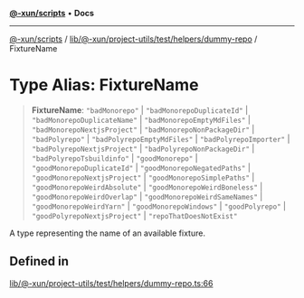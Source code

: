 [**@-xun/scripts**](../../../../../../../README.md) • **Docs**

***

[@-xun/scripts](../../../../../../../README.md) / [lib/@-xun/project-utils/test/helpers/dummy-repo](../README.md) / FixtureName

# Type Alias: FixtureName

> **FixtureName**: `"badMonorepo"` \| `"badMonorepoDuplicateId"` \| `"badMonorepoDuplicateName"` \| `"badMonorepoEmptyMdFiles"` \| `"badMonorepoNextjsProject"` \| `"badMonorepoNonPackageDir"` \| `"badPolyrepo"` \| `"badPolyrepoEmptyMdFiles"` \| `"badPolyrepoImporter"` \| `"badPolyrepoNextjsProject"` \| `"badPolyrepoNonPackageDir"` \| `"badPolyrepoTsbuildinfo"` \| `"goodMonorepo"` \| `"goodMonorepoDuplicateId"` \| `"goodMonorepoNegatedPaths"` \| `"goodMonorepoNextjsProject"` \| `"goodMonorepoSimplePaths"` \| `"goodMonorepoWeirdAbsolute"` \| `"goodMonorepoWeirdBoneless"` \| `"goodMonorepoWeirdOverlap"` \| `"goodMonorepoWeirdSameNames"` \| `"goodMonorepoWeirdYarn"` \| `"goodMonorepoWindows"` \| `"goodPolyrepo"` \| `"goodPolyrepoNextjsProject"` \| `"repoThatDoesNotExist"`

A type representing the name of an available fixture.

## Defined in

[lib/@-xun/project-utils/test/helpers/dummy-repo.ts:66](https://github.com/Xunnamius/xscripts/blob/154567d6fca3f6cf244137e710b029af872e1d9e/lib/@-xun/project-utils/test/helpers/dummy-repo.ts#L66)
